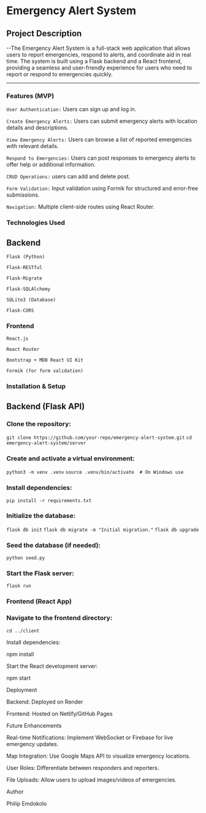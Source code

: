# Emergency Alert System

## Project Description

--The Emergency Alert System is a full-stack web application that allows users to report emergencies, respond to alerts, and coordinate aid in real time. The system is built using a Flask backend and a React frontend, providing a seamless and user-friendly experience for users who need to report or respond to emergencies quickly.



---
### Features (MVP)

`User Authentication:` Users can sign up and log in.

`Create Emergency Alerts:` Users can submit emergency alerts with location details and descriptions.

`View Emergency Alerts:` Users can browse a list of reported emergencies with relevant details.

`Respond to Emergencies:` Users can post responses to emergency alerts to offer help or additional information.

`CRUD Operations:` users can add and delete post.

`Form Validation:` Input validation using Formik for structured and error-free submissions.

`Navigation:` Multiple client-side routes using React Router.

### Technologies Used

## Backend

`Flask (Python)`

`Flask-RESTful`

`Flask-Migrate`

`Flask-SQLAlchemy`

`SQLite3 (Database)`

`Flask-CORS`


### Frontend

`React.js`

`React Router`

`Bootstrap + MDB React UI Kit`

`Formik (for form validation)`
### Installation & Setup

## Backend (Flask API)

### Clone the repository:

`git clone https://github.com/your-repo/emergency-alert-system.git`
`cd emergency-alert-system/server`

### Create and activate a virtual environment:

`python3 -m venv .venv`
`source .venv/bin/activate  # On Windows use `

### Install dependencies:

`pip install -r requirements.txt`

### Initialize the database:

`flask db init`
`flask db migrate -m "Initial migration."`
`flask db upgrade`

### Seed the database (if needed):

`python seed.py`

### Start the Flask server:

`flask run`

### Frontend (React App)

### Navigate to the frontend directory:

`cd ../client`

Install dependencies:

npm install

Start the React development server:

npm start

Deployment

Backend: Deployed on Render

Frontend: Hosted on Netlify/GitHub Pages

Future Enhancements

Real-time Notifications: Implement WebSocket or Firebase for live emergency updates.

Map Integration: Use Google Maps API to visualize emergency locations.

User Roles: Differentiate between responders and reporters.

File Uploads: Allow users to upload images/videos of emergencies.

Author

Philip Emdokolo
